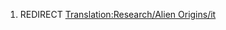 1.  REDIRECT [Translation:Research/Alien
    Origins/it](Translation:Research/Alien_Origins/it "wikilink")